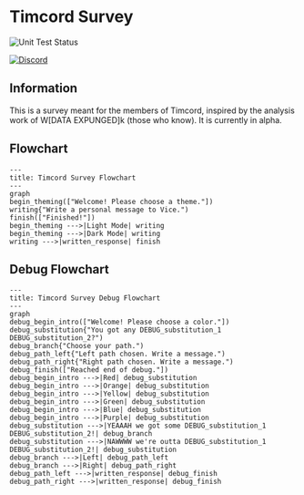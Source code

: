 # Timcord Survey

![Unit Test Status](https://img.shields.io/github/actions/workflow/status/ObjectsCountries/Timcord-Survey/npm.yml?logo=nodedotjs&label=Unit%20Tests)

[![Discord](https://img.shields.io/badge/Discord-%235865F2.svg?style=for-the-badge&logo=discord&logoColor=white)](https://discord.gg/timotainment)

## Information

This is a survey meant for the members of Timcord, inspired by the analysis work of W\[DATA EXPUNGED]k (those who know). It is currently in alpha.

## Flowchart

```mermaid
---
title: Timcord Survey Flowchart
---
graph 
begin_theming(["Welcome! Please choose a theme."])
writing{"Write a personal message to Vice.")
finish(["Finished!"])
begin_theming --->|Light Mode| writing
begin_theming --->|Dark Mode| writing
writing --->|written_response| finish
```

## Debug Flowchart

```mermaid
---
title: Timcord Survey Debug Flowchart
---
graph 
debug_begin_intro(["Welcome! Please choose a color."])
debug_substitution{"You got any DEBUG_substitution_1 DEBUG_substitution_2?")
debug_branch{"Choose your path.")
debug_path_left{"Left path chosen. Write a message.")
debug_path_right{"Right path chosen. Write a message.")
debug_finish(["Reached end of debug."])
debug_begin_intro --->|Red| debug_substitution
debug_begin_intro --->|Orange| debug_substitution
debug_begin_intro --->|Yellow| debug_substitution
debug_begin_intro --->|Green| debug_substitution
debug_begin_intro --->|Blue| debug_substitution
debug_begin_intro --->|Purple| debug_substitution
debug_substitution --->|YEAAAH we got some DEBUG_substitution_1 DEBUG_substitution_2!| debug_branch
debug_substitution --->|NAWWWW we're outta DEBUG_substitution_1 DEBUG_substitution_2!| debug_substitution
debug_branch --->|Left| debug_path_left
debug_branch --->|Right| debug_path_right
debug_path_left --->|written_response| debug_finish
debug_path_right --->|written_response| debug_finish
```

